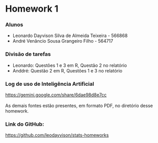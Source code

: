 # Homework 1 
### Alunos
- Leonardo Dayvison Silva de Almeida Teixeira - 566868 
- André Venâncio Sousa Grangeiro Filho - 564717
### Divisão de tarefas
- Leonardo: Questões 1 e 3 em R, Questão 2 no relatório
- Anddré: Questão 2 em R, Questões 1 e 3 no relatório
### Log de uso de Inteligência Artificial
https://gemini.google.com/share/6dae98d8e7cc \
\
As demais fontes estão presentes, em formato PDF, no diretório desse homework.

### Link do GitHub:
https://github.com/leodayvison/stats-homeworks

